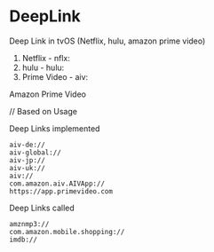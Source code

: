# DeepLink
Deep Link in tvOS (Netflix, hulu, amazon prime video)


1. Netflix   - nflx:
2. hulu      - hulu:
3. Prime Video - aiv:


Amazon Prime Video 

// Based on Usage 

Deep Links implemented

    aiv-de://
    aiv-global://
    aiv-jp://
    aiv-uk://
    aiv://
    com.amazon.aiv.AIVApp://
    https://app.primevideo.com

Deep Links called

    amznmp3://
    com.amazon.mobile.shopping://
    imdb://


